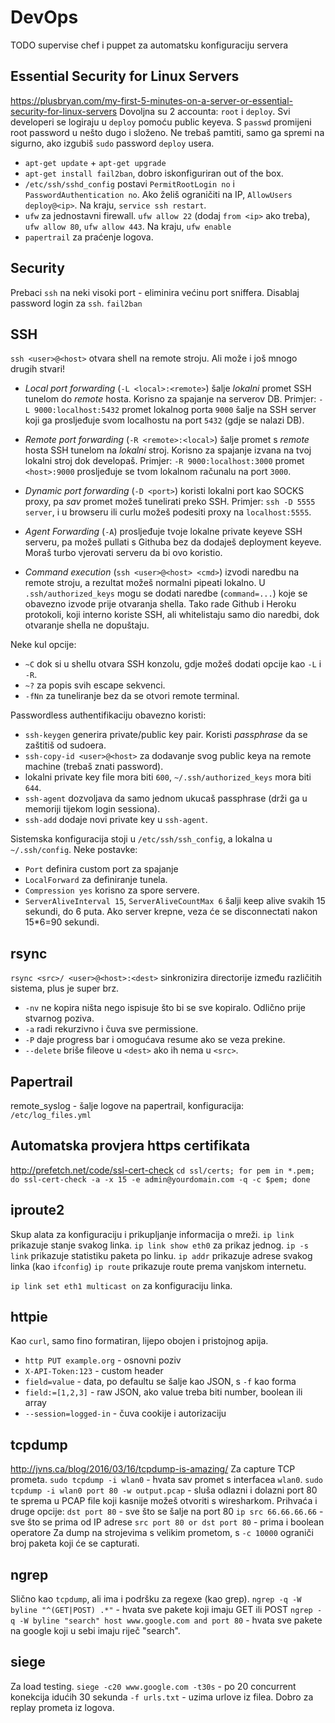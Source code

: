 # DevOps

TODO
supervise
chef i puppet za automatsku konfiguraciju servera

## Essential Security for Linux Servers
https://plusbryan.com/my-first-5-minutes-on-a-server-or-essential-security-for-linux-servers
Dovoljna su 2 accounta: `root` i `deploy`. Svi developeri se logiraju u `deploy` pomoću public keyeva. S `passwd` promijeni root password u nešto dugo i složeno. Ne trebaš pamtiti, samo ga spremi na sigurno, ako izgubiš `sudo` password `deploy` usera.
* `apt-get update` + `apt-get upgrade`
* `apt-get install fail2ban`, dobro iskonfiguriran out of the box.
* `/etc/ssh/sshd_config` postavi `PermitRootLogin no` i `PasswordAuthentication no`. Ako želiš ograničiti na IP, `AllowUsers deploy@<ip>`. Na kraju, `service ssh restart`.
* `ufw` za jednostavni firewall. `ufw allow 22` (dodaj `from <ip>` ako treba), `ufw allow 80`, `ufw allow 443`. Na kraju, `ufw enable`
* `papertrail` za praćenje logova.

## Security
Prebaci `ssh` na neki visoki port - eliminira većinu port sniffera.
Disablaj password login za `ssh`.
`fail2ban`


## SSH
`ssh <user>@<host>` otvara shell na remote stroju. Ali može i još mnogo drugih stvari!
  * *Local port forwarding* (`-L <local>:<remote>`) šalje *lokalni* promet SSH tunelom do *remote* hosta. Korisno za spajanje na serverov DB.
  Primjer: `-L 9000:localhost:5432` promet lokalnog porta `9000` šalje na SSH server koji ga prosljeđuje svom localhostu na port `5432` (gdje se nalazi DB).

  * *Remote port forwarding* (`-R <remote>:<local>`) šalje promet s *remote* hosta SSH tunelom na *lokalni* stroj. Korisno za spajanje izvana na tvoj lokalni stroj dok developaš.
  Primjer: `-R 9000:localhost:3000` promet `<host>:9000` prosljeđuje se tvom lokalnom računalu na port `3000`.

  * *Dynamic port forwarding* (`-D <port>`) koristi lokalni port kao SOCKS proxy, pa *sav* promet možeš tunelirati preko SSH.
  Primjer: `ssh -D 5555 server`, i u browseru ili curlu možeš podesiti proxy na `localhost:5555`.

  * *Agent Forwarding* (`-A`) prosljeđuje tvoje lokalne private keyeve SSH serveru, pa možeš pullati s Githuba bez da dodaješ deployment keyeve. Moraš turbo vjerovati serveru da bi ovo koristio.

  * *Command execution* (`ssh <user>@<host> <cmd>`) izvodi naredbu na remote stroju, a rezultat možeš normalni pipeati lokalno. U `.ssh/authorized_keys` mogu se dodati naredbe (`command=...`) koje se obavezno izvode prije otvaranja shella. Tako rade Github i Heroku protokoli, koji interno koriste SSH, ali whitelistaju samo dio naredbi, dok otvaranje shella ne dopuštaju.

Neke kul opcije:
  * `~C` dok si u shellu otvara SSH konzolu, gdje možeš dodati opcije kao `-L` i `-R`.
  * `~?` za popis svih escape sekvenci.
  * `-fNn` za tuneliranje bez da se otvori remote terminal.

Passwordless authentifikaciju obavezno koristi:
  * `ssh-keygen` generira private/public key pair. Koristi *passphrase* da se zaštitiš od sudoera.
  * `ssh-copy-id <user>@<host>` za dodavanje svog public keya na remote machine (trebaš znati password).
  * lokalni private key file mora biti `600`, `~/.ssh/authorized_keys` mora biti `644`.
  * `ssh-agent` dozvoljava da samo jednom ukucaš passphrase (drži ga u memoriji tijekom login sessiona).
  * `ssh-add` dodaje novi private key u `ssh-agent`.

Sistemska konfiguracija stoji u `/etc/ssh/ssh_config`, a lokalna u `~/.ssh/config`. Neke postavke:
  * `Port` definira custom port za spajanje
  * `LocalForward` za definiranje tunela.
  * `Compression yes` korisno za spore servere.
  * `ServerAliveInterval 15`, `ServerAliveCountMax 6` šalji keep alive svakih 15 sekundi, do 6 puta. Ako server krepne, veza će se disconnectati nakon 15*6=90 sekundi.


## rsync
`rsync <src>/ <user>@<host>:<dest>` sinkronizira directorije između različitih sistema, plus je super brz.
  * `-nv` ne kopira ništa nego ispisuje što bi se sve kopiralo. Odlično prije stvarnog poziva.
  * `-a` radi rekurzivno i čuva sve permissione.
  * `-P` daje progress bar i omogućava resume ako se veza prekine.
  * `--delete` briše fileove u `<dest>` ako ih nema u `<src>`.


## Papertrail
remote_syslog - šalje logove na papertrail, konfiguracija: `/etc/log_files.yml`


## Automatska provjera https certifikata
http://prefetch.net/code/ssl-cert-check
`cd ssl/certs; for pem in *.pem; do ssl-cert-check -a -x 15 -e admin@yourdomain.com -q -c $pem; done`


## iproute2
Skup alata za konfiguraciju i prikupljanje informacija o mreži.
`ip link` prikazuje stanje svakog linka. `ip link show eth0` za prikaz jednog.
`ip -s link` prikazuje statistiku paketa po linku.
`ip addr` prikazuje adrese svakog linka (kao `ifconfig`)
`ip route` prikazuje route prema vanjskom internetu.

`ip link set eth1 multicast on` za konfiguraciju linka.


## httpie
Kao `curl`, samo fino formatiran, lijepo obojen i pristojnog apija.
  * `http PUT example.org` - osnovni poziv
  * `X-API-Token:123` - custom header
  * `field=value` - data, po defaultu se šalje kao JSON, s `-f` kao forma
  * `field:=[1,2,3]` - raw JSON, ako value treba biti number, boolean ili array
  * `--session=logged-in` - čuva cookije i autorizaciju


## tcpdump
http://jvns.ca/blog/2016/03/16/tcpdump-is-amazing/
Za capture TCP prometa.
`sudo tcpdump -i wlan0` - hvata sav promet s interfacea `wlan0`.
`sudo tcpdump -i wlan0 port 80 -w output.pcap` - sluša odlazni i dolazni port 80 te sprema u PCAP file koji kasnije možeš otvoriti s wiresharkom. Prihvaća i druge opcije:
`dst port 80` - sve što se šalje na port 80
`ip src 66.66.66.66` - sve što se prima od IP adrese
`src port 80 or dst port 80` - prima i boolean operatore
Za dump na strojevima s velikim prometom, s `-c 10000` ograniči broj paketa koji će se capturati.


## ngrep
Slično kao `tcpdump`, ali ima i podršku za regexe (kao grep).
`ngrep -q -W byline "^(GET|POST) .*"` - hvata sve pakete koji imaju GET ili POST
`ngrep -q -W byline "search" host www.google.com and port 80` - hvata sve pakete na google koji u sebi imaju riječ "search".


## siege
Za load testing.
`siege -c20 www.google.com -t30s` - po 20 concurrent konekcija idućih 30 sekunda
`-f urls.txt` - uzima urlove iz filea. Dobro za replay prometa iz logova.
